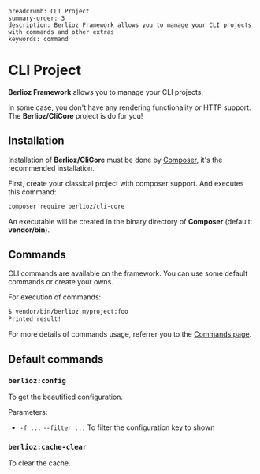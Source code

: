 ```index
breadcrumb: CLI Project
summary-order: 3
description: Berlioz Framework allows you to manage your CLI projects with commands and other extras
keywords: command
```

# CLI Project

**Berlioz Framework** allows you to manage your CLI projects.

In some case, you don't have any rendering functionality or HTTP support. The **Berlioz/CliCore** project is do for you!

## Installation

Installation of **Berlioz/CliCore** must be done by [Composer](https://getcomposer.org/), it's the recommended installation.

First, create your classical project with composer support. And executes this command:

```bash
composer require berlioz/cli-core
```

An executable will be created in the binary directory of **Composer** (default: **vendor/bin**).

## Commands

CLI commands are available on the framework.
You can use some default commands or create your owns.

For execution of commands:

```bash
$ vendor/bin/berlioz myproject:foo
Printed result!
```

For more details of commands usage, referrer you to the [Commands page](cli/commands.md).

## Default commands

### `berlioz:config`

To get the beautified configuration.

Parameters:

- `-f ...` `--filter ...`
  To filter the configuration key to shown

### `berlioz:cache-clear`

To clear the cache.
